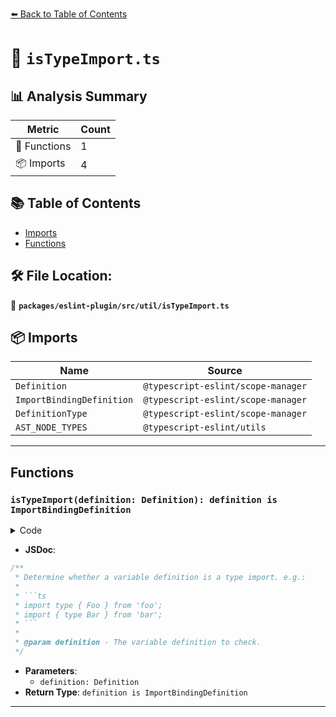 [⬅️ Back to Table of Contents](../../../../index.md)

# 📄 `isTypeImport.ts`

## 📊 Analysis Summary

| Metric | Count |
|--------|-------|
| 🔧 Functions | 1 |
| 📦 Imports | 4 |

## 📚 Table of Contents

- [Imports](#imports)
- [Functions](#functions)

## 🛠️ File Location:
📂 **`packages/eslint-plugin/src/util/isTypeImport.ts`**

## 📦 Imports

| Name | Source |
|------|--------|
| `Definition` | `@typescript-eslint/scope-manager` |
| `ImportBindingDefinition` | `@typescript-eslint/scope-manager` |
| `DefinitionType` | `@typescript-eslint/scope-manager` |
| `AST_NODE_TYPES` | `@typescript-eslint/utils` |


---

## Functions

### `isTypeImport(definition: Definition): definition is ImportBindingDefinition`

<details><summary>Code</summary>

```ts
export function isTypeImport(
  definition?: Definition,
): definition is ImportBindingDefinition {
  return (
    definition?.type === DefinitionType.ImportBinding &&
    (definition.parent.importKind === 'type' ||
      (definition.node.type === AST_NODE_TYPES.ImportSpecifier &&
        definition.node.importKind === 'type'))
  );
}
```
</details>

- **JSDoc**:
```ts
/**
 * Determine whether a variable definition is a type import. e.g.:
 *
 * ```ts
 * import type { Foo } from 'foo';
 * import { type Bar } from 'bar';
 * ```
 *
 * @param definition - The variable definition to check.
 */
```

- **Parameters**:
  - `definition: Definition`
- **Return Type**: `definition is ImportBindingDefinition`

---